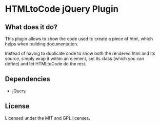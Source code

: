 # HTMLtoCode jQuery Plugin

## What does it do?

This plugin allows to show the code used to create a piece of html, which helps when building documentation.

Instead of having to duplicate code to show both the rendered html and its source, simply wrap it within an element, set its class (which you can define) and let HTMLtoCode do the rest.

## Dependencies

- [jQuery](https://jquery.com/)

## License

Licensed under the MIT and GPL licenses.